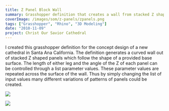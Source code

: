 ```yaml
---
title: Z Panel Block Wall
summary: Grasshopper definition that creates a wall from stacked Z shaped blocks
coverImage: /images/som/z-panels/zpanels.png
tags: ["Grasshopper", "Rhino", "3D Modeling"]
date: "2010-11-09"
project: Christ Our Savior Cathedral
---
```


I created this grasshopper definition for the concept design of a new cathedral in Santa Ana California. The definition generates a curved wall out of stacked Z shaped panels which follow the shape of a provided base surface. The length of either leg and the angle of the Z of each panel can be controlled through a list parameter values. These parameter values are repeated across the surface of the wall. Thus by simply changing the list of input values many different variations of patterns of panels could be created.

![](/images/som/z-panels/z-panel-def-2.png)

![](/images/som/z-panels/z-panel-def-3.png)
